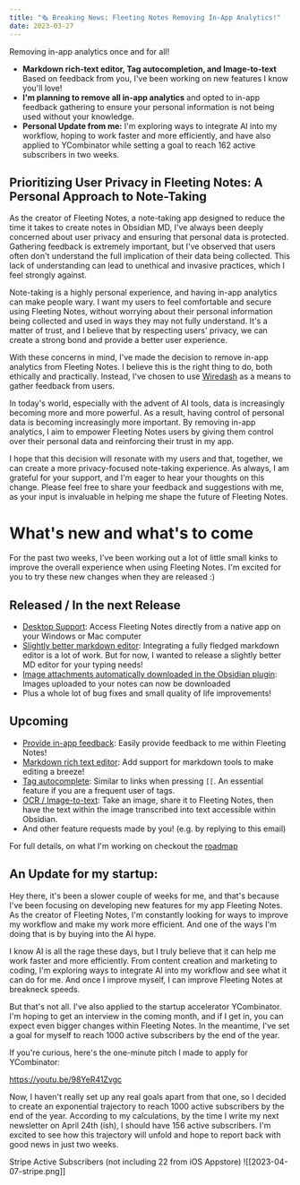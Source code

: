 ```yaml
---
title: "🗞 Breaking News: Fleeting Notes Removing In-App Analytics!"
date: 2023-03-27
---
```

Removing in-app analytics once and for all! 

- **Markdown rich-text editor, Tag autocompletion, and Image-to-text** Based on feedback from you, I've been working on new features I know you'll love!
- **I'm planning to remove all in-app analytics** and opted to in-app feedback gathering to ensure your personal information is not being used without your knowledge.
- **Personal Update from me:** I'm exploring ways to integrate AI into my workflow, hoping to work faster and more efficiently, and have also applied to YCombinator while setting a goal to reach 162 active subscribers in two weeks.

## Prioritizing User Privacy in Fleeting Notes: A Personal Approach to Note-Taking
As the creator of Fleeting Notes, a note-taking app designed to reduce the time it takes to create notes in Obsidian MD, I've always been deeply concerned about user privacy and ensuring that personal data is protected. Gathering feedback is extremely important, but I've observed that users often don't understand the full implication of their data being collected. This lack of understanding can lead to unethical and invasive practices, which I feel strongly against.

Note-taking is a highly personal experience, and having in-app analytics can make people wary. I want my users to feel comfortable and secure using Fleeting Notes, without worrying about their personal information being collected and used in ways they may not fully understand. It's a matter of trust, and I believe that by respecting users' privacy, we can create a strong bond and provide a better user experience.

With these concerns in mind, I've made the decision to remove in-app analytics from Fleeting Notes. I believe this is the right thing to do, both ethically and practically. Instead, I've chosen to use [Wiredash](https://wiredash.io/) as a means to gather feedback from users.

In today's world, especially with the advent of AI tools, data is increasingly becoming more and more powerful. As a result, having control of personal data is becoming increasingly more important. By removing in-app analytics, I aim to empower Fleeting Notes users by giving them control over their personal data and reinforcing their trust in my app.

I hope that this decision will resonate with my users and that, together, we can create a more privacy-focused note-taking experience. As always, I am grateful for your support, and I'm eager to hear your thoughts on this change. Please feel free to share your feedback and suggestions with me, as your input is invaluable in helping me shape the future of Fleeting Notes.

# What's new and what's to come
For the past two weeks, I've been working out a lot of little small kinks to improve the overall experience when using Fleeting Notes. I'm excited for you to try these new changes when they are released :)

## Released / In the next Release
- [Desktop Support](https://github.com/fleetingnotes/fleeting-notes-flutter/issues/186): Access Fleeting Notes directly from a native app on your Windows or Mac computer
- [Slightly better markdown editor](https://github.com/fleetingnotes/fleeting-notes-flutter/pull/565): Integrating a fully fledged markdown editor is a lot of work. But for now, I wanted to release a slightly better MD editor for your typing needs!
- [Image attachments automatically downloaded in the Obsidian plugin](https://github.com/fleetingnotes/fleeting-notes-obsidian/issues/74): Images uploaded to your notes can now be downloaded
- Plus a whole lot of bug fixes and small quality of life improvements!

## Upcoming
- [Provide in-app feedback](https://github.com/fleetingnotes/fleeting-notes-flutter/issues/564): Easily provide feedback to me within Fleeting Notes!
- [Markdown rich text editor](https://github.com/fleetingnotes/fleeting-notes-flutter/issues/536): Add support for markdown tools to make editing a breeze!
- [Tag autocomplete](https://github.com/fleetingnotes/fleeting-notes-flutter/issues/138): Similar to links when pressing `[[`. An essential feature if you are a frequent user of tags.
- [OCR / Image-to-text](https://github.com/fleetingnotes/fleeting-notes-flutter/issues/531): Take an image, share it to Fleeting Notes, then have the text within the image transcribed into text accessible within Obsidian. 
- And other feature requests made by you! (e.g. by replying to this email)

For full details, on what I'm working on checkout the [roadmap](https://github.com/orgs/fleetingnotes/projects/1)

## An Update for my startup:
Hey there, it's been a slower couple of weeks for me, and that's because I've been focusing on developing new features for my app Fleeting Notes. As the creator of Fleeting Notes, I'm constantly looking for ways to improve my workflow and make my work more efficient. And one of the ways I'm doing that is by buying into the AI hype.

I know AI is all the rage these days, but I truly believe that it can help me work faster and more efficiently. From content creation and marketing to coding, I'm exploring ways to integrate AI into my workflow and see what it can do for me. And once I improve myself, I can improve Fleeting Notes at breakneck speeds.

But that's not all. I've also applied to the startup accelerator YCombinator. I'm hoping to get an interview in the coming month, and if I get in, you can expect even bigger changes within Fleeting Notes. In the meantime, I've set a goal for myself to reach 1000 active subscribers by the end of the year.

If you're curious, here's the one-minute pitch I made to apply for YCombinator:

https://youtu.be/98YeR41Zvgc

Now, I haven't really set up any real goals apart from that one, so I decided to create an exponential trajectory to reach 1000 active subscribers by the end of the year. According to my calculations, by the time I write my next newsletter on April 24th (ish), I should have 156 active subscribers. I'm excited to see how this trajectory will unfold and hope to report back with good news in just two weeks.

Stripe Active Subscribers (not including 22 from iOS Appstore)
![[2023-04-07-stripe.png]]

